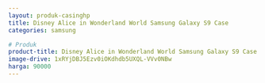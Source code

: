 ```yaml
---
layout: produk-casinghp
title: Disney Alice in Wonderland World Samsung Galaxy S9 Case
categories: samsung

# Produk
product-title: Disney Alice in Wonderland World Samsung Galaxy S9 Case
image-drive: 1xRYjDBJ5Ezv0iOKdhdb5UXQL-VVv0NBw
harga: 90000
---
```

